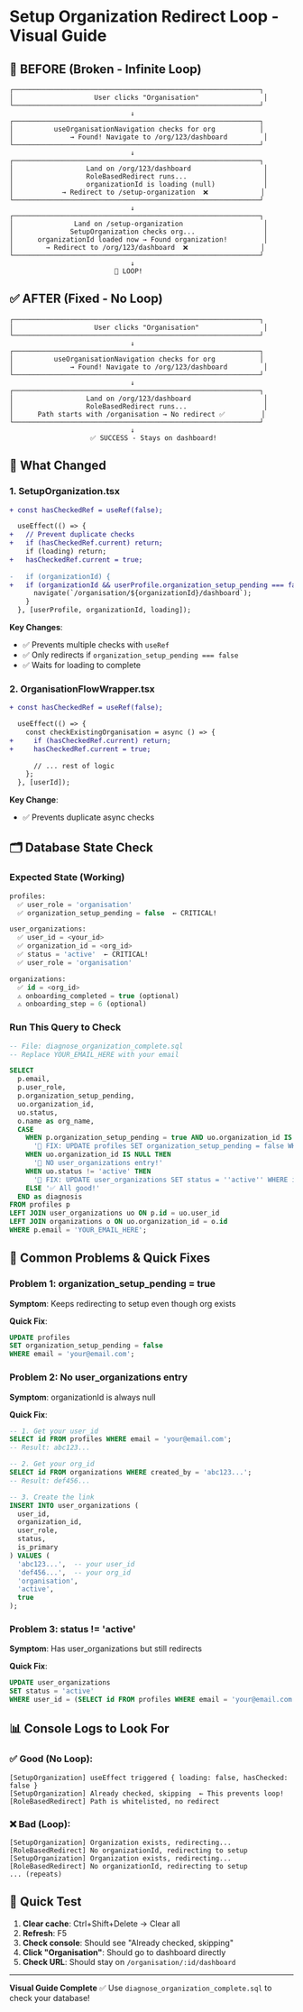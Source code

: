 # Setup Organization Redirect Loop - Visual Guide

## 🔴 BEFORE (Broken - Infinite Loop)

```
┌─────────────────────────────────────────────────────────────┐
│                    User clicks "Organisation"                │
└─────────────────────────────────────────────────────────────┘
                              ↓
┌─────────────────────────────────────────────────────────────┐
│          useOrganisationNavigation checks for org           │
│              → Found! Navigate to /org/123/dashboard         │
└─────────────────────────────────────────────────────────────┘
                              ↓
┌─────────────────────────────────────────────────────────────┐
│                  Land on /org/123/dashboard                  │
│                  RoleBasedRedirect runs...                   │
│                  organizationId is loading (null)            │
│            → Redirect to /setup-organization  ❌             │
└─────────────────────────────────────────────────────────────┘
                              ↓
┌─────────────────────────────────────────────────────────────┐
│               Land on /setup-organization                    │
│              SetupOrganization checks org...                 │
│      organizationId loaded now → Found organization!         │
│        → Redirect to /org/123/dashboard  ❌                  │
└─────────────────────────────────────────────────────────────┘
                              ↓
                          🔄 LOOP!
```

## ✅ AFTER (Fixed - No Loop)

```
┌─────────────────────────────────────────────────────────────┐
│                    User clicks "Organisation"                │
└─────────────────────────────────────────────────────────────┘
                              ↓
┌─────────────────────────────────────────────────────────────┐
│          useOrganisationNavigation checks for org           │
│              → Found! Navigate to /org/123/dashboard         │
└─────────────────────────────────────────────────────────────┘
                              ↓
┌─────────────────────────────────────────────────────────────┐
│                  Land on /org/123/dashboard                  │
│                  RoleBasedRedirect runs...                   │
│      Path starts with /organisation → No redirect ✅         │
└─────────────────────────────────────────────────────────────┘
                              ↓
                    ✅ SUCCESS - Stays on dashboard!
```

## 🔧 What Changed

### 1. SetupOrganization.tsx
```diff
+ const hasCheckedRef = useRef(false);

  useEffect(() => {
+   // Prevent duplicate checks
+   if (hasCheckedRef.current) return;
    if (loading) return;
+   hasCheckedRef.current = true;
    
-   if (organizationId) {
+   if (organizationId && userProfile.organization_setup_pending === false) {
      navigate(`/organisation/${organizationId}/dashboard`);
    }
  }, [userProfile, organizationId, loading]);
```

**Key Changes**:
- ✅ Prevents multiple checks with `useRef`
- ✅ Only redirects if `organization_setup_pending === false`
- ✅ Waits for loading to complete

### 2. OrganisationFlowWrapper.tsx
```diff
+ const hasCheckedRef = useRef(false);

  useEffect(() => {
    const checkExistingOrganisation = async () => {
+     if (hasCheckedRef.current) return;
+     hasCheckedRef.current = true;
      
      // ... rest of logic
    };
  }, [userId]);
```

**Key Change**:
- ✅ Prevents duplicate async checks

## 🗂️ Database State Check

### Expected State (Working)
```sql
profiles:
  ✅ user_role = 'organisation'
  ✅ organization_setup_pending = false  ← CRITICAL!

user_organizations:
  ✅ user_id = <your_id>
  ✅ organization_id = <org_id>
  ✅ status = 'active'  ← CRITICAL!
  ✅ user_role = 'organisation'

organizations:
  ✅ id = <org_id>
  ⚠️ onboarding_completed = true (optional)
  ⚠️ onboarding_step = 6 (optional)
```

### Run This Query to Check
```sql
-- File: diagnose_organization_complete.sql
-- Replace YOUR_EMAIL_HERE with your email

SELECT 
  p.email,
  p.user_role,
  p.organization_setup_pending,
  uo.organization_id,
  uo.status,
  o.name as org_name,
  CASE 
    WHEN p.organization_setup_pending = true AND uo.organization_id IS NOT NULL THEN
      '🔴 FIX: UPDATE profiles SET organization_setup_pending = false WHERE id = ''' || p.id || ''';'
    WHEN uo.organization_id IS NULL THEN
      '🔴 NO user_organizations entry!'
    WHEN uo.status != 'active' THEN
      '🔴 FIX: UPDATE user_organizations SET status = ''active'' WHERE id = ''' || uo.id || ''';'
    ELSE '✅ All good!'
  END as diagnosis
FROM profiles p
LEFT JOIN user_organizations uo ON p.id = uo.user_id
LEFT JOIN organizations o ON uo.organization_id = o.id
WHERE p.email = 'YOUR_EMAIL_HERE';
```

## 🐛 Common Problems & Quick Fixes

### Problem 1: organization_setup_pending = true
**Symptom**: Keeps redirecting to setup even though org exists

**Quick Fix**:
```sql
UPDATE profiles 
SET organization_setup_pending = false 
WHERE email = 'your@email.com';
```

### Problem 2: No user_organizations entry
**Symptom**: organizationId is always null

**Quick Fix**:
```sql
-- 1. Get your user_id
SELECT id FROM profiles WHERE email = 'your@email.com';
-- Result: abc123...

-- 2. Get your org_id  
SELECT id FROM organizations WHERE created_by = 'abc123...';
-- Result: def456...

-- 3. Create the link
INSERT INTO user_organizations (
  user_id, 
  organization_id, 
  user_role, 
  status, 
  is_primary
) VALUES (
  'abc123...',  -- your user_id
  'def456...',  -- your org_id
  'organisation',
  'active',
  true
);
```

### Problem 3: status != 'active'
**Symptom**: Has user_organizations but still redirects

**Quick Fix**:
```sql
UPDATE user_organizations 
SET status = 'active' 
WHERE user_id = (SELECT id FROM profiles WHERE email = 'your@email.com');
```

## 📊 Console Logs to Look For

### ✅ Good (No Loop):
```
[SetupOrganization] useEffect triggered { loading: false, hasChecked: false }
[SetupOrganization] Already checked, skipping  ← This prevents loop!
[RoleBasedRedirect] Path is whitelisted, no redirect
```

### ❌ Bad (Loop):
```
[SetupOrganization] Organization exists, redirecting...
[RoleBasedRedirect] No organizationId, redirecting to setup
[SetupOrganization] Organization exists, redirecting...
[RoleBasedRedirect] No organizationId, redirecting to setup
... (repeats)
```

## 🎯 Quick Test

1. **Clear cache**: Ctrl+Shift+Delete → Clear all
2. **Refresh**: F5
3. **Check console**: Should see "Already checked, skipping"
4. **Click "Organisation"**: Should go to dashboard directly
5. **Check URL**: Should stay on `/organisation/:id/dashboard`

---

**Visual Guide Complete** ✅
Use `diagnose_organization_complete.sql` to check your database!
